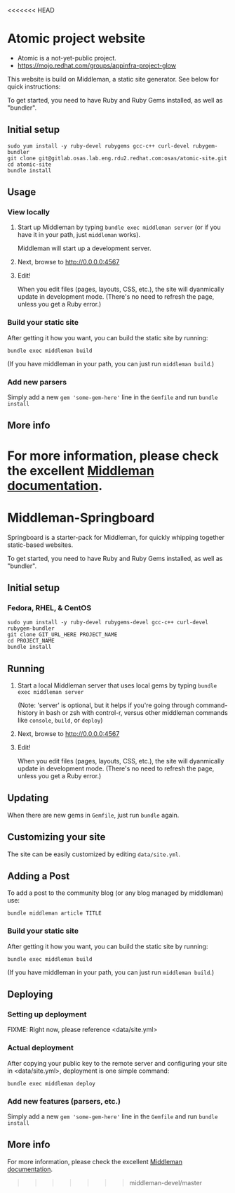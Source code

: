 <<<<<<< HEAD
# Atomic project website

  * Atomic is a not-yet-public project.
  * https://mojo.redhat.com/groups/appinfra-project-glow

This website is build on Middleman, a static site generator. See below for 
quick instructions:

To get started, you need to have Ruby and Ruby Gems installed, as well
as "bundler".

## Initial setup

```
sudo yum install -y ruby-devel rubygems gcc-c++ curl-devel rubygem-bundler
git clone git@gitlab.osas.lab.eng.rdu2.redhat.com:osas/atomic-site.git
cd atomic-site
bundle install
```

## Usage

### View locally

1. Start up Middleman by typing `bundle exec middleman server` (or if you have
   it in your path, just `middleman` works).
   
   Middleman will start up a development server. 

2. Next, browse to <http://0.0.0.0:4567>

3. Edit! 

   When you edit files (pages, layouts, CSS, etc.), the site will
   dyanmically update in development mode. (There's no need to refresh
   the page, unless you get a Ruby error.)


### Build your static site

After getting it how you want, you can build the static site by running:

`bundle exec middleman build`

(If you have middleman in your path, you can just run `middleman build`.)


### Add new parsers

Simply add a new `gem 'some-gem-here'` line in the `Gemfile` and run
`bundle install`

## More info

For more information, please check the excellent 
[Middleman documentation](http://middlemanapp.com/getting-started/).
=======
# Middleman-Springboard

Springboard is a starter-pack for Middleman, for quickly whipping together
static-based websites.

To get started, you need to have Ruby and Ruby Gems installed, as well
as "bundler".


## Initial setup

### Fedora, RHEL, & CentOS

```
sudo yum install -y ruby-devel rubygems-devel gcc-c++ curl-devel rubygem-bundler
git clone GIT_URL_HERE PROJECT_NAME
cd PROJECT_NAME
bundle install
```


## Running

1. Start a local Middleman server that uses local gems by typing
   `bundle exec middleman server`

   (Note: 'server' is optional, but it helps if you're going through
   command-history in bash or zsh with control-r, versus other middleman
   commands like `console`, `build`, or `deploy`)

2. Next, browse to <http://0.0.0.0:4567>

3. Edit!

   When you edit files (pages, layouts, CSS, etc.), the site will
   dyanmically update in development mode. (There's no need to refresh
   the page, unless you get a Ruby error.)


## Updating

When there are new gems in `Gemfile`, just run `bundle` again.


## Customizing your site

The site can be easily customized by editing `data/site.yml`.


## Adding a Post

To add a post to the community blog (or any blog managed by middleman) use:

```
bundle middleman article TITLE
```


### Build your static site

After getting it how you want, you can build the static site by running:

`bundle exec middleman build`

(If you have middleman in your path, you can just run `middleman build`.)


## Deploying

### Setting up deployment

FIXME: Right now, please reference <data/site.yml>

### Actual deployment

After copying your public key to the remote server and configuring your
site in <data/site.yml>, deployment is one simple command:
```
bundle exec middleman deploy
```


### Add new features (parsers, etc.)

Simply add a new `gem 'some-gem-here'` line in the `Gemfile` and run
`bundle install`


## More info

For more information, please check the excellent
[Middleman documentation](http://middlemanapp.com/getting-started/).
>>>>>>> middleman-devel/master
